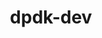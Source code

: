 ---
project_link_name: dpdk-dev
project_project_url: http://dpdk.org/browse/dpdk/commit/?id=
title: dpdk-dev
---